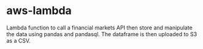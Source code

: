 # aws-lambda

Lambda function to call a financial markets API then store and manipulate the data using pandas and pandasql.
The dataframe is then uploaded to S3 as a CSV.
